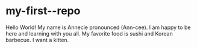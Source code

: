 # my-first--repo
Hello World! My name is Annecie pronounced (Ann-cee). I am happy to be here and learning with you all. My favorite food is sushi and Korean barbecue. I want a kitten.
